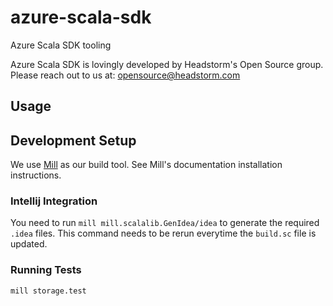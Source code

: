 # azure-scala-sdk
Azure Scala SDK tooling

Azure Scala SDK is lovingly developed by Headstorm's Open Source group. Please reach out to us at: opensource@headstorm.com

## Usage

## Development Setup

We use [Mill](https://github.com/lihaoyi/mill) as our build tool. See Mill's documentation
installation instructions.  

### Intellij Integration
You need to run `mill mill.scalalib.GenIdea/idea` to generate the required `.idea` files. 
This command needs to be rerun everytime the `build.sc` file is updated.

### Running Tests

```bash
mill storage.test 
```


